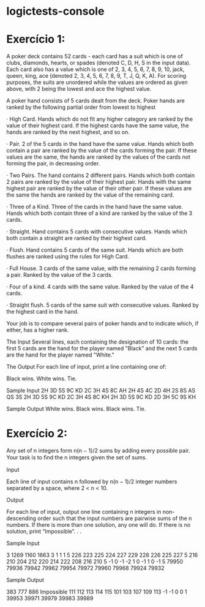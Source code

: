 # logictests-console

# Exercício  1:
 

A poker deck contains 52 cards - each card has a suit which is one of clubs, diamonds, hearts, or spades (denoted C, D, H, S in the input data). Each card also has a value which is one of 2, 3, 4, 5, 6, 7, 8, 9, 10, jack, queen, king, ace (denoted 2, 3, 4, 5, 6, 7, 8, 9, T, J, Q, K, A). For scoring purposes, the suits are unordered while the values are ordered as given above, with 2 being the lowest and ace the highest value.

A poker hand consists of 5 cards dealt from the deck. Poker hands are ranked by the following partial order from lowest to highest

·  High Card. Hands which do not fit any higher category are ranked by the value of their highest card. If the highest cards have the same value, the hands are ranked by the next highest, and so on.

·  Pair. 2 of the 5 cards in the hand have the same value. Hands which both contain a pair are ranked by the value of the cards forming the pair. If these values are the same, the hands are ranked by the values of the cards not forming the pair, in decreasing order.

·  Two Pairs. The hand contains 2 different pairs. Hands which both contain 2 pairs are ranked by the value of their highest pair. Hands with the same highest pair are ranked by the value of their other pair. If these values are the same the hands are ranked by the value of the remaining card.

·  Three of a Kind. Three of the cards in the hand have the same value. Hands which both contain three of a kind are ranked by the value of the 3 cards.

·  Straight. Hand contains 5 cards with consecutive values. Hands which both contain a straight are ranked by their highest card.

·  Flush. Hand contains 5 cards of the same suit. Hands which are both flushes are ranked using the rules for High Card.

·  Full House. 3 cards of the same value, with the remaining 2 cards forming a pair. Ranked by the value of the 3 cards.

·  Four of a kind. 4 cards with the same value. Ranked by the value of the 4 cards.

·  Straight flush. 5 cards of the same suit with consecutive values. Ranked by the highest card in the hand.

Your job is to compare several pairs of poker hands and to indicate which, if either, has a higher rank.

The Input
Several lines, each containing the designation of 10 cards: the first 5 cards are the hand for the player named "Black" and the next 5 cards are the hand for the player named "White."

The Output
For each line of input, print a line containing one of:

   Black wins.
   White wins.
   Tie.
   
Sample Input
2H 3D 5S 9C KD 2C 3H 4S 8C AH
2H 4S 4C 2D 4H 2S 8S AS QS 3S
2H 3D 5S 9C KD 2C 3H 4S 8C KH
2H 3D 5S 9C KD 2D 3H 5C 9S KH

Sample Output
White wins.
Black wins.
Black wins.
Tie.
 

 

# Exercício 2:

 

Any set of n integers form n(n − 1)/2 sums by adding every possible pair. Your task is to ﬁnd the n integers given the set of sums.
 

Input 

Each line of input contains n followed by n(n − 1)/2 integer numbers separated by a space, where 2 < n < 10. 

Output 

For each line of input, output one line containing n integers in non-descending order such that the input numbers are pairwise sums of the n numbers. If there is more than one solution, any one will do. If there is no solution, print “Impossible”. . . 

Sample Input 

3 1269 1160 1663
3 1 1 1
5 226 223 225 224 227 229 228 226 225 227
5 216 210 204 212 220 214 222 208 216 210
5 -1 0 -1 -2 1 0 -1 1 0 -1
5 79950 79936 79942 79962 79954 79972 79960 79968 79924 79932
 

Sample Output

383 777 886
Impossible
111 112 113 114 115
101 103 107 109 113
-1 -1 0 0 1
39953 39971 39979 39983 39989
